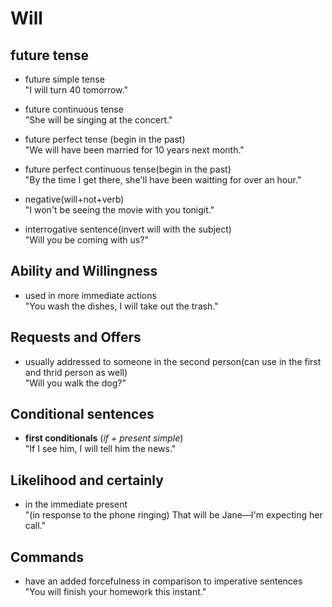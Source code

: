 # Will

## future tense 
* future simple tense  
"I will turn 40 tomorrow."

* future continuous tense  
"She will be singing at the concert."

* future perfect tense (begin in the past)  
"We will have been married for 10 years next month." 

* future perfect continuous tense(begin in the past)  
"By the time I get there, she'll have been waitting for over an hour."

* negative(will+not+verb)  
"I won't be seeing the movie with you tonigit."     

* interrogative sentence(invert will with the subject)  
"Will you be coming with us?"

## Ability and Willingness
* used in more immediate actions  
"You wash the dishes, I will take out the trash."

## Requests and Offers
* usually addressed to someone in the second person(can use in the first and thrid person as well)  
"Will you walk the dog?"

## Conditional sentences
* **first conditionals** (*if + present simple*)  
"If I see him, I will tell him the news."

## Likelihood and certainly
* in the  immediate present  
"(in response to the phone ringing) That will be Jane—I'm expecting her call."

## Commands
* have an added forcefulness in comparison to imperative sentences  
"You will finish your homework this instant."
